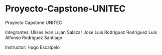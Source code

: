 # Proyecto-Capstone-UNITEC
Proyecto Capstone UNITEC 

Integrantes: 
  Ulises Ivan Lujan Salazar
  Jose Luis Rodriguez Rodriguez
  Luis Alfonso Rodriguez Santiago

Instructor: Hugo Escalpelo

